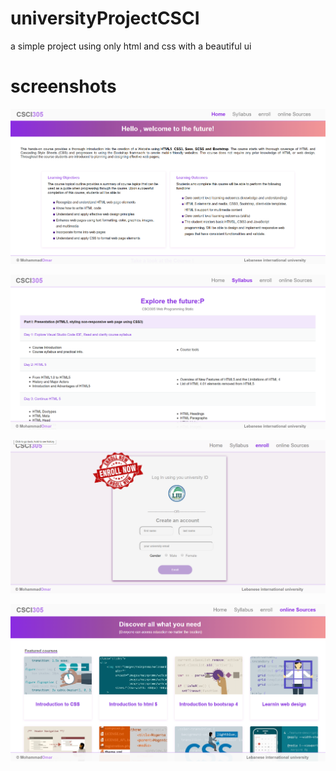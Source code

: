 # universityProjectCSCI
a simple project using only html and css with a beautiful ui

# screenshots
![picture](home.png)

![picture](syllab.png)

![picture](enroll.png)

![picture](online.png)
